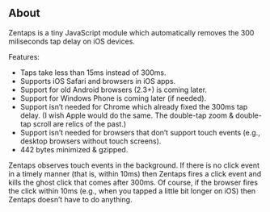 ## About

Zentaps is a tiny JavaScript module which automatically removes the 300 miliseconds tap delay on iOS devices.

Features:

- Taps take less than 15ms instead of 300ms.
- Supports iOS Safari and browsers in iOS apps.
- Support for old Android browsers (2.3+) is coming later.
- Support for Windows Phone is coming later (if needed).
- Support isn’t needed for Chrome which already fixed the 300ms tap delay. (I wish Apple would do the same. The double-tap zoom & double-tap scroll are relics of the past.)
- Support isn’t needed for browsers that don’t support touch events (e.g., desktop browsers without touch screens).
- 442 bytes minimized & gzipped.

Zentaps observes touch events in the background. If there is no click event in a timely manner (that is, within 10ms) then Zentaps fires a click event and kills the ghost click that comes after 300ms. Of course, if the browser fires the click within 10ms (e.g., when you tapped a little bit longer on iOS) then Zentaps doesn’t have to do anything.
